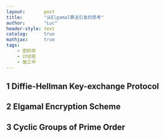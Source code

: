 ```yaml
---
layout:       post
title:        "从Elgamal算法引发的思考"
author:       "Luc"
header-style: text
catalog:      true
mathjax:      true
tags:
    - 密码学
    - 讨论班
    - 施工中
---
```


## 1 Diffie-Hellman Key-exchange Protocol

## 2 Elgamal Encryption Scheme

## 3 Cyclic Groups of Prime Order
